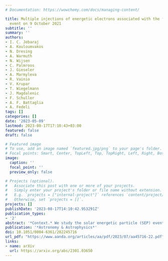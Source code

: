 ```yaml
---
# Documentation: https://wowchemy.com/docs/managing-content/

title: Multiple injections of energetic electrons associated with the flare and CME
  event on 9 October 2021
subtitle: ''
summary: ''
authors:
- I. C. Jebaraj
- A. Kouloumvakos
- N. Dresing
- A. Warmuth
- N. Wijsen
- C. Palmroos
- J. Gieseler
- A. Marmyleva
- R. Vainio
- V. Krupar
- T. Wiegelmann
- J. Magdalenic
- F. Schuller
- A. F. Battaglia
- A. Fedeli
tags: []
categories: []
date: '2023-05-09'
lastmod: 2023-08-17T17:10:43+03:00
featured: false
draft: false

# Featured image
# To use, add an image named `featured.jpg/png` to your page's folder.
# Focal points: Smart, Center, TopLeft, Top, TopRight, Left, Right, BottomLeft, Bottom, BottomRight.
image:
  caption: ''
  focal_point: ''
  preview_only: false

# Projects (optional).
#   Associate this post with one or more of your projects.
#   Simply enter your project's folder or file name without extension.
#   E.g. `projects = ["internal-project"]` references `content/project/deep-learning/index.md`.
#   Otherwise, set `projects = []`.
projects: []
publishDate: '2023-08-17T14:10:42.953291Z'
publication_types:
- '2'
abstract: '*Context.* We study the solar energetic particle (SEP) event observed on 9 October 2021 by multiple spacecraft, including Solar Orbiter. The event was associated with an M1.6 flare, a coronal mass ejection, and a shock wave. During the event, high-energy protons and electrons were recorded by multiple instruments located within a narrow longitudinal cone. *Aims.* An interesting aspect of the event was the multi-stage particle energisation during the flare impulsive phase and also what appears to be a separate phase of electron acceleration detected at Solar Orbiter after the flare maximum. We aim to investigate and identify the multiple sources of energetic electron acceleration. *Methods.* We utilised SEP electron observations from the Energetic Particle Detector (EPD) and hard X-ray (HXR) observations from the Spectrometer/Telescope for Imaging X-rays (STIX) on board Solar Orbiter, in combination with radio observations at a broad frequency range. We focused on establishing an association between the energetic electrons and the different HXR and radio emissions associated with the multiple acceleration episodes. *Results.* We find that the flare was able to accelerate electrons for at least 20 min during the non-thermal phase, observed in the form of five discrete HXR pulses. We also show evidence that the shock wave contributed to the electron acceleration during and after the impulsive flare phase. The detailed analysis of EPD electron data shows that there was a time difference in the release of low- and high-energy electrons, with the high-energy release delayed. Also, the observed electron anisotropy characteristics suggest a different connectivity during the two phases of acceleration.'
publication: '*Astronomy & Astrophysics*'
doi: 10.1051/0004-6361/202245716
url_pdf: "https://www.aanda.org/articles/aa/pdf/2023/07/aa45716-22.pdf"
links:
- name: arXiv
  url: https://arxiv.org/abs/2301.03650
---
```


